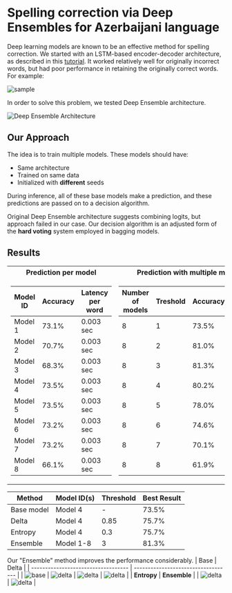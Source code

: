 # Spelling correction via Deep Ensembles for Azerbaijani language
Deep learning models are known to be an effective method for spelling correction. We started with an LSTM-based encoder-decoder architecture, as described in this [tutorial](https://keras.io/examples/nlp/lstm_seq2seq/). It worked relatively well for originally incorrect words, but had poor performance in retaining the originally correct words. For example:

![sample](images/sample.png)
  
In order to solve this problem, we tested Deep Ensemble architecture.

![Deep Ensemble Architecture](images/de.png "Deep Ensemble Architecture")

## Our Approach
The idea is to train multiple models. These models should have:
* Same architecture
* Trained on same data
* Initialized with **different** seeds
  
During inference, all of these base models make a prediction, and these predictions are passed on to a decision algorithm.

Original Deep Ensemble architecture suggests combining logits, but approach failed in our case. Our decision algorithm is an adjusted form of the **hard voting** system employed in bagging models.

## Results

<table>
<tr><th>Prediction per model </th><th>Prediction with multiple models</th></tr>
<tr><td>

| Model ID | Accuracy | Latency per word |
|----------|----------|----------|
| Model 1 | 73.1% | 0.003 sec |
| Model 2 | 70.7% | 0.003 sec |
| Model 3 | 68.3% | 0.003 sec |
| Model 4 | 73.5% | 0.003 sec |
| Model 5 | 73.5% | 0.003 sec |
| Model 6 | 73.2% | 0.003 sec |
| Model 7 | 73.2% | 0.003 sec |
| Model 8 | 66.1% | 0.003 sec |

</td><td>

| Number of models | Treshold | Accuracy | Latency per word |
|----------|----------|----------|----------|
| 8 | 1 | 73.5% | 0.002 sec |
| 8 | 2 | 81.0% | 0.006 sec |
| 8 | 3 | 81.3% | 0.01 sec |
| 8 | 4 | 80.2% | 0.012 sec |
| 8 | 5 | 78.0% | 0.015 sec |
| 8 | 6 | 74.6% | 0.015 sec |
| 8 | 7 | 70.1% | 0.016 sec |
| 8 | 8 | 61.9% | 0.013 sec |


</td></tr> </table>

| Method | Model ID(s) | Threshold | Best Result |
|----------|----------|----------|----------|
| Base model | Model 4 | - | 73.5% |
| Delta | Model 4 | 0.85 | 75.7% |
| Entropy | Model 4 | 0.3 | 75.7% |
| Ensemble | Model 1-8 | 3 | 81.3% |


Our "Ensemble" method improves the performance considerably.
| Base                            | Delta                            |
| ----------------------------------- | ----------------------------------- |
| ![base](images/base_best.jpg) | ![delta](images/delta_best.jpg) | ![delta](images/entropy_best.jpg) | ![delta](images/ensemble_best.jpg) |
| **Entropy**                            | **Ensemble**                            |
| ![delta](images/entropy_best.jpg) | ![delta](images/ensemble_best.jpg) |
